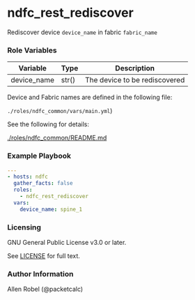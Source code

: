 # ndfc_rest_rediscover

Rediscover device ``device_name`` in fabric ``fabric_name``

### Role Variables

Variable        | Type  | Description
----------------|-------|----------------------------------------
device_name     | str() | The device to be rediscovered

Device and Fabric names are defined in the following file:

``./roles/ndfc_common/vars/main.yml``)

See the following for details:

[./roles/ndfc_common/README.md](https://github.com/allenrobel/ndfc-roles/tree/master/roles/ndfc_common/README.md)


### Example Playbook

```yaml
---
- hosts: ndfc
  gather_facts: false
  roles:
    - ndfc_rest_rediscover
  vars:
    device_name: spine_1
```

### Licensing

GNU General Public License v3.0 or later.

See [LICENSE](https://www.gnu.org/licenses/gpl-3.0.txt) for full text.

### Author Information

Allen Robel (@packetcalc)
